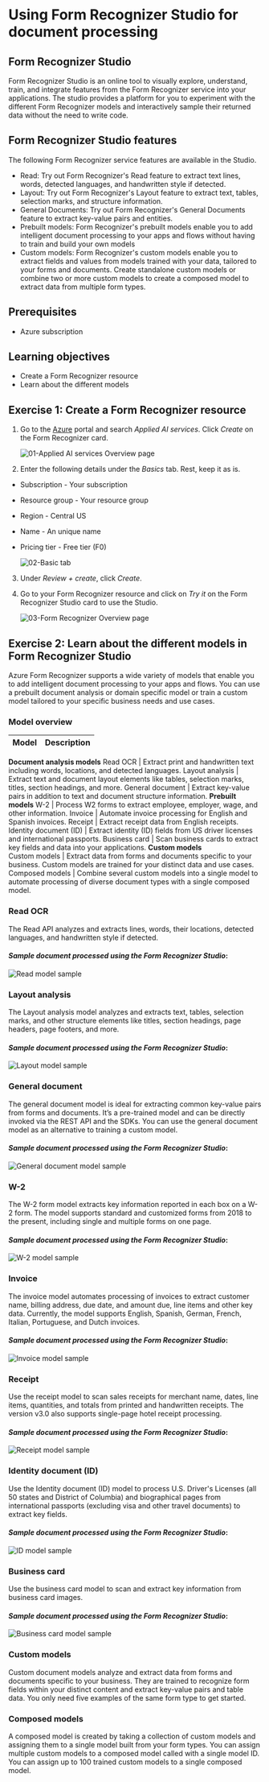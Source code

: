 # Using Form Recognizer Studio for document processing

## Form Recognizer Studio

Form Recognizer Studio is an online tool to visually explore, understand, train, and integrate features from the Form Recognizer service into your applications. The studio provides a platform for you to experiment with the different Form Recognizer models and interactively sample their returned data without the need to write code.

## Form Recognizer Studio features

The following Form Recognizer service features are available in the Studio.

* Read: Try out Form Recognizer's Read feature to extract text lines, words, detected languages, and handwritten style if detected. 
* Layout: Try out Form Recognizer's Layout feature to extract text, tables, selection marks, and structure information.
* General Documents: Try out Form Recognizer's General Documents feature to extract key-value pairs and entities. 
* Prebuilt models: Form Recognizer's prebuilt models enable you to add intelligent document processing to your apps and flows without having to train and build your own models
* Custom models: Form Recognizer's custom models enable you to extract fields and values from models trained with your data, tailored to your forms and documents. Create standalone custom models or combine two or more custom models to create a composed model to extract data from multiple form types.

## Prerequisites

* Azure subscription

## Learning objectives

* Create a Form Recognizer resource
* Learn about the different models

## Exercise 1: Create a Form Recognizer resource

1.  Go to the [Azure](https://portal.azure.com) portal and search _Applied AI services_. Click _Create_ on the Form Recognizer card.

    ![01-Applied AI services Overview page](https://github.com/CSALabsAutomation/azure-ai-ml-document-processing-lab/blob/master/steps/01_using_form_recognizer_studio_for_document_processing/assets/01.png)

2. Enter the following details under the _Basics_ tab. Rest, keep it as is.
* Subscription - Your subscription
* Resource group - Your resource group
* Region - Central US 
* Name - An unique name
* Pricing tier - Free tier (F0)

    ![02-Basic tab](https://github.com/CSALabsAutomation/azure-ai-ml-document-processing-lab/blob/master/steps/01_using_form_recognizer_studio_for_document_processing/assets/02.png)

3. Under _Review + create_, click _Create_.

4. Go to your Form Recognizer resource and click on _Try it_ on the Form Recognizer Studio card to use the Studio.

    ![03-Form Recognizer Overview page](https://github.com/CSALabsAutomation/azure-ai-ml-document-processing-lab/blob/master/steps/01_using_form_recognizer_studio_for_document_processing/assets/03.png)

## Exercise 2: Learn about the different models in Form Recognizer Studio

Azure Form Recognizer supports a wide variety of models that enable you to add intelligent document processing to your apps and flows. You can use a prebuilt document analysis or domain specific model or train a custom model tailored to your specific business needs and use cases.

### Model overview

Model  | Description
------------- | -------------
__Document analysis models__
Read OCR  | Extract print and handwritten text including words, locations, and detected languages.
Layout analysis | Extract text and document layout elements like tables, selection marks, titles, section headings, and more.
General document | Extract key-value pairs in addition to text and document structure information.
__Prebuilt models__
W-2	| Process W2 forms to extract employee, employer, wage, and other information.
Invoice | Automate invoice processing for English and Spanish invoices.
Receipt	| Extract receipt data from English receipts.
Identity document (ID) | Extract identity (ID) fields from US driver licenses and international passports.
Business card | Scan business cards to extract key fields and data into your applications.
__Custom models__	
Custom models | Extract data from forms and documents specific to your business. Custom models are trained for your distinct data and use cases.
Composed models | Combine several custom models into a single model to automate processing of diverse document types with a single composed model.

### Read OCR

The Read API analyzes and extracts lines, words, their locations, detected languages, and handwritten style if detected.

#### _Sample document processed using the Form Recognizer Studio_:

   ![Read model sample](https://github.com/CSALabsAutomation/azure-ai-ml-document-processing-lab/blob/master/steps/01_using_form_recognizer_studio_for_document_processing/assets/01.1.png)

### Layout analysis

The Layout analysis model analyzes and extracts text, tables, selection marks, and other structure elements like titles, section headings, page headers, page footers, and more.
#### _Sample document processed using the Form Recognizer Studio_:

   ![Layout model sample](https://github.com/CSALabsAutomation/azure-ai-ml-document-processing-lab/blob/master/steps/01_using_form_recognizer_studio_for_document_processing/assets/01.2.png)

### General document

The general document model is ideal for extracting common key-value pairs from forms and documents. It’s a pre-trained model and can be directly invoked via the REST API and the SDKs. You can use the general document model as an alternative to training a custom model.

#### _Sample document processed using the Form Recognizer Studio_:

   ![General document model sample](https://github.com/CSALabsAutomation/azure-ai-ml-document-processing-lab/blob/master/steps/01_using_form_recognizer_studio_for_document_processing/assets/01.3.png)

### W-2

The W-2 form model extracts key information reported in each box on a W-2 form. The model supports standard and customized forms from 2018 to the present, including single and multiple forms on one page.

#### _Sample document processed using the Form Recognizer Studio_:

   ![W-2 model sample](https://github.com/CSALabsAutomation/azure-ai-ml-document-processing-lab/blob/master/steps/01_using_form_recognizer_studio_for_document_processing/assets/01.4.png)

### Invoice

The invoice model automates processing of invoices to extract customer name, billing address, due date, and amount due, line items and other key data. Currently, the model supports English, Spanish, German, French, Italian, Portuguese, and Dutch invoices.

#### _Sample document processed using the Form Recognizer Studio_:

   ![Invoice model sample](https://github.com/CSALabsAutomation/azure-ai-ml-document-processing-lab/blob/master/steps/01_using_form_recognizer_studio_for_document_processing/assets/01.5.png)

### Receipt

Use the receipt model to scan sales receipts for merchant name, dates, line items, quantities, and totals from printed and handwritten receipts. The version v3.0 also supports single-page hotel receipt processing.

#### _Sample document processed using the Form Recognizer Studio_:

   ![Receipt model sample](https://github.com/CSALabsAutomation/azure-ai-ml-document-processing-lab/blob/master/steps/01_using_form_recognizer_studio_for_document_processing/assets/01.6.png)

### Identity document (ID)

Use the Identity document (ID) model to process U.S. Driver's Licenses (all 50 states and District of Columbia) and biographical pages from international passports (excluding visa and other travel documents) to extract key fields.

#### _Sample document processed using the Form Recognizer Studio_:

   ![ID model sample](https://github.com/CSALabsAutomation/azure-ai-ml-document-processing-lab/blob/master/steps/01_using_form_recognizer_studio_for_document_processing/assets/01.7.png)

### Business card

Use the business card model to scan and extract key information from business card images.

#### _Sample document processed using the Form Recognizer Studio_:

   ![Business card model sample](https://github.com/CSALabsAutomation/azure-ai-ml-document-processing-lab/blob/master/steps/01_using_form_recognizer_studio_for_document_processing/assets/01.8.png)

### Custom models

Custom document models analyze and extract data from forms and documents specific to your business. They are trained to recognize form fields within your distinct content and extract key-value pairs and table data. You only need five examples of the same form type to get started.

### Composed models

A composed model is created by taking a collection of custom models and assigning them to a single model built from your form types. You can assign multiple custom models to a composed model called with a single model ID. You can assign up to 100 trained custom models to a single composed model.

